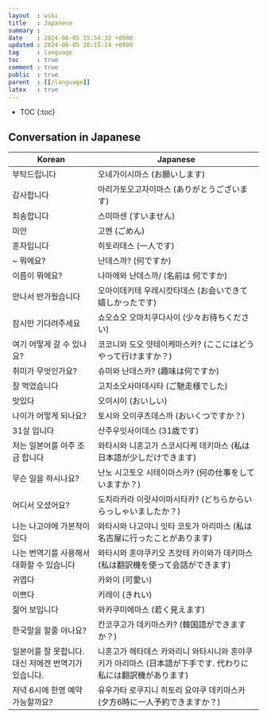 ```yaml
---
layout  : wiki
title   : Japanese
summary : 
date    : 2024-06-05 15:54:32 +0900
updated : 2024-06-05 20:15:24 +0900
tag     : language
toc     : true
comment : true
public  : true
parent  : [[/language]]
latex   : true
---
```

* TOC
{:toc}

## Conversation in Japanese

| Korean            | Japanese                                                    |
|-------------------|-------------------------------------------------------------|
| 부탁드립니다            | 오네가이시마스 (お願いします)                                            |
| 감사합니다             | 아리가토오고자이마스 (ありがとうございます)                                     |
| 죄송합니다             | 스미마센 (すいません)                                                |
| 미안                 | 고멘 (ごめん)                                                    |
| 혼자입니다             | 히토리데스 (一人です)                                                |
| ~ 뭐에요?             | 난데스까? (何ですか)                                                |
| 이름이 뭐에요?          | 나마에와 난데스까/ (名前は 何ですか)                                       |
| 만나서 반가웠습니다        | 오아이데키테 우레시캇타데스 (お会いできて嬉しかったです)                              |
| 잠시만 기다려주세요        | 쇼오쇼오 오마치쿠다사이 (少々お待ちください)                                    |
| 여기 어떻게 갈 수 있나요?   | 코코니와 도오 얏테이케마스카? (ここにはどうやって行けますか？)                          |
| 취미가 무엇인가요?        | 슈미와 난데스카? (趣味は何ですか)                                         |
| 잘 먹었습니다           | 고치소오사마데시타 (ご馳走様でした)                                         |
| 맛있다               | 오이시이 (おいしい)                                                 |
| 나이가 어떻게 되나요?      | 토시와 오이쿠츠데스까 (おいくつですか？)                                      | 
| 31살 입니다 | 산주우잇사이데스 (31歳です)                                            |                  
| 저는 일본어를 아주 조금 합니다 | 와타시와 니혼고가 스코시다케 데키마스 (私は日本語が少しだけできます)                       |
| 무슨 일을 하시나요?       | 난노 시고토오 시테이마스카? (何の仕事をしていますか？)                              |
| 어디서 오셨어요?         | 도치라카라 이랏샤이마시타카? (どちらからいらっしゃいましたか？)                          |
| 나는 나고야에 가본적이 있다 | 와타시와 나고야니 잇타 코토가 아리마스 (私は名古屋に行ったことがあります)                    |
| 나는 번역기를 사용해서 대화할 수 있습니다 | 와타시와 혼야쿠키오 츠캇테 카이와가 데키마스 (私は翻訳機を使って会話ができます)                 |
| 귀엽다 | 카와이 (可愛い)                                                   |
| 이쁘다 | 키레이 (きれい)                                                   |
| 젊어 보입니다 | 와카쿠미에마스 (若く見えます)                                            |
| 한국말을 할줄 아나요? | 칸코쿠고가 데키마스카? (韓国語ができますか？)                                   |
| 일본어를 잘 못합니다. 대신 저에겐 번역기가 있습니다. | 니혼고가 헤타데스 카와리니 와타시니와 혼야쿠키가 아리마스 (日本語が下手です. 代わりに私には翻訳機があります) |
| 저녁 6시에 한명 예약 가능할까요? | 유우가타 로쿠지니 히토리 요야쿠 데키마스카 (夕方6時に一人予約できますか？)                   |